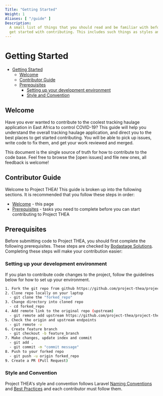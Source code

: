 ```yaml
---
Title: "Getting Started"
Weight: 1
Aliases: [ "/guide" ]
Description:
  A small list of things that you should read and be familiar with before you
  get started with contributing. This includes such things as styles and conventions, familiarizing yourself with setting up your development environment, and more.
---
```


# Getting Started

- [Getting Started](#getting-started)
  - [Welcome](#welcome)
  - [Contributor Guide](#contributor-guide)
  - [Prerequisites](#prerequisites)
    - [Setting up your development environment](#setting-up-your-development-environment)
    - [Style and Convention](#style-and-convention)

## Welcome

Have you ever wanted to contribute to the coolest tracking haulage application in East Africa to 
control COVID-19?
This guide will help you understand the overall tracking haulage application, 
and direct you to the best places to get started contributing. You will be able 
to pick up issues, write code to fix them, and get your work reviewed and merged.

This document is the single source of truth for how to contribute to the code base. 
Feel free to browse the [open issues] and file new ones, all feedback is welcome!

## Contributor Guide

Welcome to Project THEA! This guide is broken up into the following sections.
It is recommended that you follow these steps in order:

- [Welcome](#welcome) - this page 
- [Prerequisites](#prerequisites) - tasks you need to complete before 
you can start contributing to Project THEA

## Prerequisites

Before submitting code to Project THEA, you should first complete the following
prerequisites. These steps are checked by [Bodastage Solutions](https://www.bodastage.com).  Completing these steps will make your contribution easier:

### Setting up your development environment

If you plan to contribute code changes to the project, follow the guidelines below for how to set up your environment.

```sh
1. Fork the git repo from github https://github.com/project-thea/project-thea-api
2. Clone repo locally on your laptop 
  - git clone the "forked_repo"
3. Change directory into cloned repo
  - cd forked_repo
4. Add remote link to the original repo (upstream) 
  - git remote add upstream https://github.com/project-thea/project-thea-api
5. Check the origin and upstream endpoints 
  - git remote -v
6. Create feature branch
  - git checkout -b feature_branch
7. Make changes, update index and commit 
  - git add . 
  - git commit -m "commit message"
8. Push to your forked repo
  - git push -u origin forked_repo
9. Create a PR (Pull Request)
```

### Style and Convention

Project THEA's style and convention follows Laravel [Naming Conventions](https://webdevetc.com/blog/laravel-naming-conventions/) and [Best Practices](https://github.com/alexeymezenin/laravel-best-practices) and each contributor must follow them.